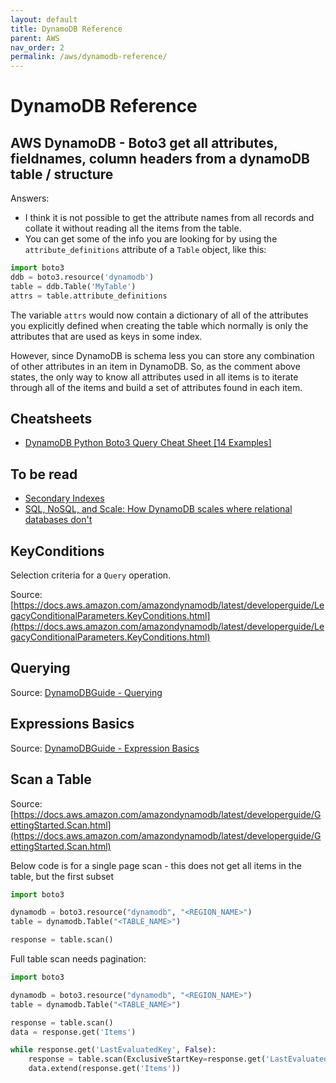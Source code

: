 ```yaml
---
layout: default
title: DynamoDB Reference
parent: AWS
nav_order: 2
permalink: /aws/dynamodb-reference/
---
```


# DynamoDB Reference

## AWS DynamoDB - Boto3 get all attributes, fieldnames, column headers from a dynamoDB table / structure

Answers:
- I think it is not possible to get the attribute names from all records and collate it without reading all the items from the table. 
- You can get some of the info you are looking for by using the `attribute_definitions` attribute of a `Table` object, like this:

```Python
import boto3
ddb = boto3.resource('dynamodb')
table = ddb.Table('MyTable')
attrs = table.attribute_definitions
```

The variable `attrs` would now contain a dictionary of all of the attributes you explicitly defined when creating the table which normally is only the attributes that are used as keys in some index.

However, since DynamoDB is schema less you can store any combination of other attributes in an item in DynamoDB. So, as the comment above states, the only way to know all attributes used in all items is to iterate through all of the items and build a set of attributes found in each item.

## Cheatsheets

- [DynamoDB Python Boto3 Query Cheat Sheet [14 Examples]](https://dynobase.dev/dynamodb-python-with-boto3/)

## To be read

- [Secondary Indexes](https://www.dynamodbguide.com/secondary-indexes)
- [SQL, NoSQL, and Scale: How DynamoDB scales where relational databases don't](https://www.alexdebrie.com/posts/dynamodb-no-bad-queries/)

## KeyConditions

Selection criteria for a `Query` operation.

Source: [https://docs.aws.amazon.com/amazondynamodb/latest/developerguide/LegacyConditionalParameters.KeyConditions.html](https://docs.aws.amazon.com/amazondynamodb/latest/developerguide/LegacyConditionalParameters.KeyConditions.html)

## Querying

Source: [DynamoDBGuide - Querying](https://www.dynamodbguide.com/querying/)

## Expressions Basics

Source: [DynamoDBGuide - Expression Basics](https://www.dynamodbguide.com/expression-basics/)

## Scan a Table

Source: [https://docs.aws.amazon.com/amazondynamodb/latest/developerguide/GettingStarted.Scan.html](https://docs.aws.amazon.com/amazondynamodb/latest/developerguide/GettingStarted.Scan.html)

Below code is for a single page scan - this does not get all items in the table, but the first subset

```python
import boto3

dynamodb = boto3.resource("dynamodb", "<REGION_NAME>")
table = dynamodb.Table("<TABLE_NAME>")

response = table.scan()
```

Full table scan needs pagination:

```python
import boto3

dynamodb = boto3.resource("dynamodb", "<REGION_NAME>")
table = dynamodb.Table("<TABLE_NAME>")

response = table.scan()
data = response.get('Items')

while response.get('LastEvaluatedKey', False):
    response = table.scan(ExclusiveStartKey=response.get('LastEvaluatedKey'))
    data.extend(response.get('Items'))
```